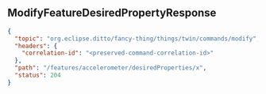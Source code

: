 ## ModifyFeatureDesiredPropertyResponse

```json
{
  "topic": "org.eclipse.ditto/fancy-thing/things/twin/commands/modify",
  "headers": {
    "correlation-id": "<preserved-command-correlation-id>"
  },
  "path": "/features/accelerometer/desiredProperties/x",
  "status": 204
}
```
